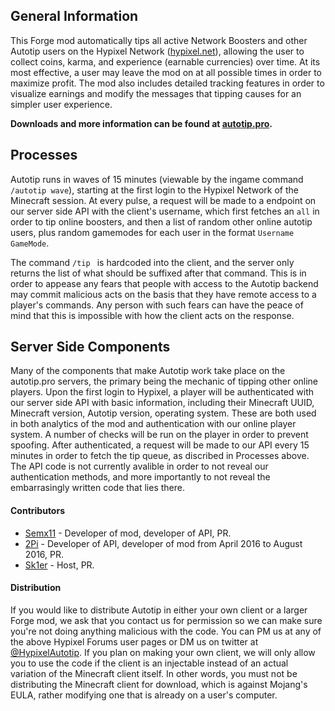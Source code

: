 ## General Information
This Forge mod automatically tips all active Network Boosters and other Autotip users on the Hypixel Network ([hypixel.net](https://hypixel.net)), allowing the user to collect coins, karma, and experience (earnable currencies) over time. At its most effective, a user may leave the mod on at all possible times in order to maximize profit. The mod also includes detailed tracking features in order to visualize earnings and modify the messages that tipping causes for an simpler user experience. 

**Downloads and more information can be found at [autotip.pro](https://autotip.pro).**


## Processes
Autotip runs in waves of 15 minutes (viewable by the ingame command `/autotip wave`), starting at the first login to the Hypixel Network of the Minecraft session. At every pulse, a request will be made to a endpoint on our server side API with the client's username, which first fetches an `all` in order to tip online boosters, and then a list of random other online autotip users, plus random gamemodes for each user in the format `Username GameMode`. 

The command `/tip ` is hardcoded into the client, and the server only returns the list of what should be suffixed after that command. This is in order to appease any fears that people with access to the Autotip backend may commit malicious acts on the basis that they have remote access to a player's commands. Any person with such fears can have the peace of mind that this is impossible with how the client acts on the response.


## Server Side Components
Many of the components that make Autotip work take place on the autotip.pro servers, the primary being the mechanic of tipping other online players. Upon the first login to Hypixel, a player will be authenticated with our server side API with basic information, including their Minecraft UUID, Minecraft version, Autotip version, operating system. These are both used in both analytics of the mod and authentication with our online player system. A number of checks will be run on the player in order to prevent spoofing. After authenticated, a request will be made to our API every 15 minutes in order to fetch the tip queue, as discribed in Processes above. The API code is not currently avalible in order to not reveal our authentication methods, and more importantly to not reveal the embarrasingly written code that lies there.

#### Contributors
- [Semx11](https://hypixel.net/members/semx11.20123) - Developer of mod, developer of API, PR. 
- [2Pi](https://hypixel.net/members/2pi.22108) - Developer of API, developer of mod from April 2016 to August 2016, PR.
- [Sk1er](https://hypixel.net/members/sk1er.199731) - Host, PR.

#### Distribution
If you would like to distribute Autotip in either your own client or a larger Forge mod, we ask that you contact us for permission so we can make sure you're not doing anything malicious with the code. You can PM us at any of the above Hypixel Forums user pages or DM us on twitter at [@HypixelAutotip](https://twitter.com/HypixelAutotip). If you plan on making your own client, we will only allow you to use the code if the client is an injectable instead of an actual variation of the Minecraft client itself. In other words, you must not be distributing the Minecraft client for download, which is against Mojang's EULA, rather modifying one that is already on a user's computer.

